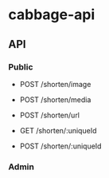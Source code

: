 # cabbage-api

## API


### Public

* POST /shorten/image

* POST /shorten/media

* POST /shorten/url

* GET  /shorten/:uniqueId

* POST /shorten/:uniqueId

### Admin

